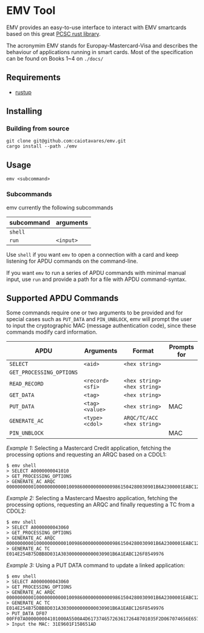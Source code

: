 # EMV Tool

EMV provides an easy-to-use interface to interact with EMV smartcards based on this great [PCSC rust library][PCSC lib].

The acronymim EMV stands for Europay-Mastercard-Visa and describes the behaviour of applications running in smart cards.
Most of the specification can be found on Books 1~4 on `./docs/`

Requirements
------------

- [rustup](https://www.rust-lang.org/tools/install)

Installing
----------

### Building from source

```shell
git clone git@github.com:caiotavares/emv.git
cargo install --path ./emv
```

Usage
-----

```shell
emv <subcommand>
```

### Subcommands

emv currently the following subcommands

| subcommand | arguments        |
| ---------- | ---------------- |
| `shell`    |                  |
| `run`      | `<input>`        |

Use `shell` if you want `emv` to open a connection with a card and keep listening for APDU commands on the command-line.

If you want `emv` to run a series of APDU commands with minimal manual input, use `run` and provide a path for a file
with APDU command-syntax.

Supported APDU Commands
-----------------------

Some commands require one or two arguments to be provided and for special cases such as `PUT_DATA` and `PIN_UNBLOCK`,
emv will prompt the user to input the cryptographic MAC (message authentication code), since these commands modify card
information.

| APDU                      | Arguments            | Format                         | Prompts for   |
| ---------                 | ---------            | -------------                  | ------------- |
| `SELECT`                  | `<aid>`              | `<hex string>`                 |               | 
| `GET_PROCESSING_OPTIONS`  |                      |                                |               |
| `READ_RECORD`             | `<record>` `<sfi>`   | `<hex string>` `<hex string>`  |               |
| `GET_DATA`                | `<tag>`              | `<hex string>`                 |               |
| `PUT_DATA`                | `<tag>` `<value>`    | `<hex string>`                 |     MAC       |  
| `GENERATE_AC`             | `<type>` `<cdol>`    | `ARQC/TC/ACC`  `<hex string>`  |               |
| `PIN_UNBLOCK`             |                      |                                |     MAC       |

*Example 1:*
Selecting a Mastercard Credit application, fetching the processing options and requesting an ARQC based on a CDOL1:

```shell
$ emv shell
> SELECT A0000000041010
> GET_PROCESSING_OPTIONS
> GENERATE_AC ARQC 0000000000100000000000100986000000000009861504280030901B6A2300001EABC126F85499760000000000000000000000000000000000000000000000000000
```

*Example 2:*
Selecting a Mastercard Maestro application, fetching the processing options, requesting an ARQC and finally requesting a
TC from a CDOL2:

```shell
$ emv shell
> SELECT A0000000043060
> GET_PROCESSING_OPTIONS
> GENERATE_AC ARQC 0000000000100000000000100986000000000009861504280030901B6A2300001EABC126F85499760000000000000000000000000000000000000000000000000000 
> GENERATE_AC TC E014E254B75DBB8D031A3030000000000030901B6A1EABC126F8549976
```

*Example 3:*
Using a PUT DATA command to update a linked application:

```shell
$ emv shell
> SELECT A0000000043060
> GET_PROCESSING_OPTIONS
> GENERATE_AC ARQC 0000000000100000000000100986000000000009861504280030901B6A2300001EABC126F85499760000000000000000000000000000000000000000000000000000 
> GENERATE_AC TC E014E254B75DBB8D031A3030000000000030901B6A1EABC126F8549976
> PUT_DATA DF07 00FF07A000000004101000A5500A4D6173746572636172648701035F2D067074656E65739F1101019F120D4372656469746F204A6169726FBF0C159F5D030100009F4D020B0A9F6E0700760000303000
> Input the MAC: 31E9601F158651AD
```

[PCSC lib]: https://github.com/bluetech/pcsc-rust
